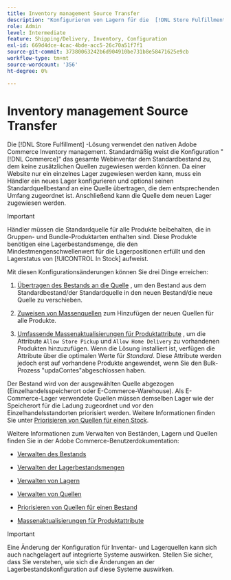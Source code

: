 ```yaml
---
title: Inventory management Source Transfer
description: "Konfigurieren von Lagern für die  [!DNL Store Fulfillment solution]  mit Adobe Commerce Inventory management. Richten Sie ein neues Lager ein und übertragen Sie das Inventar aus dem Standardbestand, damit Sie es Quellen zuweisen können, die so konfiguriert sind, dass die für die Store-Fulfillment-Lösung erforderlichen Speicherabnahmefunktionen aktiviert werden."
role: Admin
level: Intermediate
feature: Shipping/Delivery, Inventory, Configuration
exl-id: 669d4dce-4cac-4bde-acc5-26c70a51f7f1
source-git-commit: 37380063242b6d904910be731b8e58471625e9cb
workflow-type: tm+mt
source-wordcount: '356'
ht-degree: 0%

---
```



# Inventory management Source Transfer

Die [!DNL Store Fulfillment] -Lösung verwendet den nativen Adobe Commerce Inventory management. Standardmäßig weist die Konfiguration &quot;[!DNL Commerce]&quot; das gesamte Webinventar dem Standardbestand zu, dem keine zusätzlichen Quellen zugewiesen werden können. Da einer Website nur ein einzelnes Lager zugewiesen werden kann, muss ein Händler ein neues Lager konfigurieren und optional seinen Standardquellbestand an eine Quelle übertragen, die dem entsprechenden Umfang zugeordnet ist. Anschließend kann die Quelle dem neuen Lager zugewiesen werden.

>[!IMPORTANT]
>
>Händler müssen die Standardquelle für alle Produkte beibehalten, die in Gruppen- und Bundle-Produktarten enthalten sind. Diese Produkte benötigen eine Lagerbestandsmenge, die den Mindestmengenschwellenwert für die Lagerpositionen erfüllt und den Lagerstatus von [!UICONTROL In Stock] aufweist.

Mit diesen Konfigurationsänderungen können Sie drei Dinge erreichen:

1. [Übertragen des Bestands an die Quelle](https://experienceleague.adobe.com/en/docs/commerce-admin/inventory/quantities/inventory-transfer) , um den Bestand aus dem Standardbestand/der Standardquelle in den neuen Bestand/die neue Quelle zu verschieben.

1. [Zuweisen von Massenquellen](https://experienceleague.adobe.com/en/docs/commerce-admin/inventory/quantities/bulk-assignment) zum Hinzufügen der neuen Quellen für alle Produkte.

1. [Umfassende Massenaktualisierungen für Produktattribute](https://experienceleague.adobe.com/en/docs/commerce-admin/catalog/product-attributes/create/bulk-product-attribute-update) , um die Attribute `Allow Store Pickup` und `Allow Home Delivery` zu vorhandenen Produkten hinzuzufügen. Wenn die Lösung installiert ist, verfügen die Attribute über die optimalen Werte für *Standard*. Diese Attribute werden jedoch erst auf vorhandene Produkte angewendet, wenn Sie den Bulk-Prozess &quot;updaContes&quot;abgeschlossen haben.

Der Bestand wird von der ausgewählten Quelle abgezogen (Einzelhandelsspeicherort oder E-Commerce-Warehouse). Als E-Commerce-Lager verwendete Quellen müssen demselben Lager wie der Speicherort für die Ladung zugeordnet und vor den Einzelhandelsstandorten priorisiert werden. Weitere Informationen finden Sie unter [Priorisieren von Quellen für einen Stock](https://experienceleague.adobe.com/en/docs/commerce-admin/inventory/stocks/stocks-prioritize-sources).

Weitere Informationen zum Verwalten von Beständen, Lagern und Quellen finden Sie in der Adobe Commerce-Benutzerdokumentation:

- [Verwalten des Bestands](https://experienceleague.adobe.com/en/docs/commerce-admin/inventory/introduction)

- [Verwalten der Lagerbestandsmengen](https://experienceleague.adobe.com/en/docs/commerce-admin/inventory/quantities/quantities-manage)

- [Verwalten von Lagern](https://experienceleague.adobe.com/en/docs/commerce-admin/inventory/stocks/stocks-manage)

- [Verwalten von Quellen](https://experienceleague.adobe.com/en/docs/commerce-admin/inventory/sources/sources-manage)

- [Priorisieren von Quellen für einen Bestand](https://experienceleague.adobe.com/en/docs/commerce-admin/inventory/stocks/stocks-prioritize-sources)

- [Massenaktualisierungen für Produktattribute](https://experienceleague.adobe.com/en/docs/commerce-admin/catalog/product-attributes/create/bulk-product-attribute-update)


>[!IMPORTANT]
>
>Eine Änderung der Konfiguration für Inventar- und Lagerquellen kann sich auch nachgelagert auf integrierte Systeme auswirken. Stellen Sie sicher, dass Sie verstehen, wie sich die Änderungen an der Lagerbestandskonfiguration auf diese Systeme auswirken.
